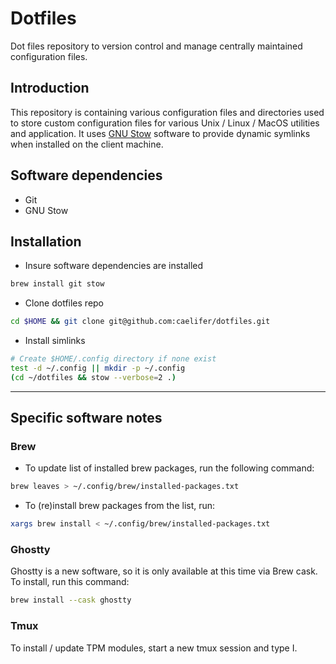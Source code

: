# Dotfiles
Dot files repository to version control and manage centrally maintained configuration files.

## Introduction
This repository is containing various configuration files and directories used to store custom configuration files for various Unix / Linux / MacOS utilities and application. It uses [GNU Stow](https://www.gnu.org/software/stow/) software to provide dynamic symlinks when installed on the client machine.

## Software dependencies

- Git
- GNU Stow

## Installation
- Insure software dependencies are installed
```sh
brew install git stow
```

- Clone dotfiles repo
```sh
cd $HOME && git clone git@github.com:caelifer/dotfiles.git

```

- Install simlinks
```sh
# Create $HOME/.config directory if none exist
test -d ~/.config || mkdir -p ~/.config
(cd ~/dotfiles && stow --verbose=2 .)

```

***

## Specific software notes

### Brew

- To update list of installed brew packages, run the following command:
```sh
brew leaves > ~/.config/brew/installed-packages.txt
```

- To (re)install brew packages from the list, run:
```sh
xargs brew install < ~/.config/brew/installed-packages.txt
```

### Ghostty
Ghostty is a new software, so it is only available at this time via Brew cask. To install, run this command:
```sh
brew install --cask ghostty
```


### Tmux
To install / update TPM modules, start a new tmux session and type <Ctrl-A> <shift>I.

